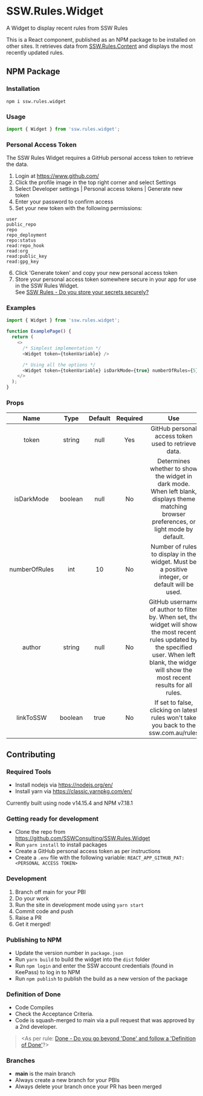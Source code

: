 # SSW.Rules.Widget
A Widget to display recent rules from SSW Rules

This is a React component, published as an NPM package to be installed on other sites. It retrieves data from [SSW.Rules.Content](https://www.github.com/SSWConsulting/SSW.Rules.Content) and displays the most recently updated rules.

## NPM Package

### Installation
```console
npm i ssw.rules.widget
```

### Usage
```javascript
import { Widget } from 'ssw.rules.widget';
```

### Personal Access Token
The SSW Rules Widget requires a GitHub personal access token to retrieve the data.
1. Login at https://www.github.com/
2. Click the profile image in the top right corner and select Settings
3. Select Developer settings | Personal access tokens | Generate new token
4. Enter your password to confirm access
5. Set your new token with the following permissions:
```
user
public_repo
repo
repo_deployment
repo:status
read:repo_hook
read:org
read:public_key
read:gpg_key
```
6. Click 'Generate token' and copy your new personal access token
7. Store your personal access token somewhere secure in your app for use in the SSW Rules Widget.   
See [SSW Rules - Do you store your secrets securely?](https://www.ssw.com.au/rules/store-your-secrets-securely/)

### Examples
```javascript
import { Widget } from 'ssw.rules.widget';

function ExamplePage() {
  return (
    <>
      /* Simplest implementation */
      <Widget token={tokenVariable} />

      /* Using all the options */
      <Widget token={tokenVariable} isDarkMode={true} numberOfRules={5} author={authorGitHubUsername} linkToSSW={false} />
    </>
  );
}
```

### Props
| Name | Type | Default | Required | Use |
|:---:|:---:|:---:|:---:|:---:|
| token | string | null | Yes | GitHub personal access token used to retrieve data. |
| isDarkMode | boolean | null | No | Determines whether to show the widget in dark mode. When left blank, displays theme matching browser preferences, or light mode by default.  |
| numberOfRules | int | 10 | No | Number of rules to display in the widget. Must be a positive integer, or default will be used. |
| author | string | null | No | GitHub username of author to filter by. When set, the widget will show the most recent rules updated by the specified user. When left blank, the widget will show the most recent results for all rules. |
| linkToSSW | boolean | true | No | If set to false, clicking on latest rules won't take you back to the ssw.com.au/rules |

## Contributing

### Required Tools
- Install nodejs via https://nodejs.org/en/
- Install yarn via https://classic.yarnpkg.com/en/

Currently built using node v14.15.4 and NPM v7.18.1

### Getting ready for development
- Clone the repo from https://github.com/SSWConsulting/SSW.Rules.Widget
- Run `yarn install` to install packages
- Create a GitHub personal access token as per instructions
- Create a `.env` file with the following variable:
`REACT_APP_GITHUB_PAT: <PERSONAL ACCESS TOKEN>`

### Development
1. Branch off main for your PBI
2. Do your work
3. Run the site in development mode using `yarn start`
4. Commit code and push
5. Raise a PR
6. Get it merged!

### Publishing to NPM
- Update the version number in `package.json`
- Run `yarn build` to build the widget into the `dist` folder
- Run `npm login` and enter the SSW account credentials (found in KeePass) to log in to NPM
- Run `npm publish` to publish the build as a new version of the package

### Definition of Done

- Code Compiles
- Check the Acceptance Criteria.
- Code is squash-merged to main via a pull request that was approved by a 2nd developer.
> <As per rule: [Done - Do you go beyond 'Done' and follow a 'Definition of Done'](https://rules.ssw.com.au/done-do-you-go-beyond-done-and-follow-a-definition-of-done)?>

### Branches
- **main** is the main branch
- Always create a new branch for your PBIs 
- Always delete your branch once your PR has been merged
